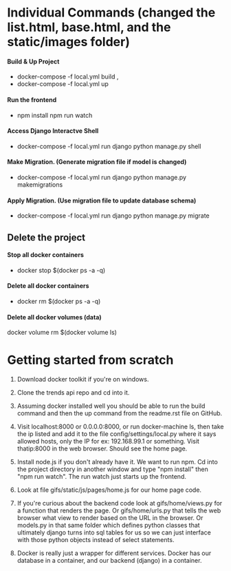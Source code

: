 #          Individual Commands   (changed the list.html, base.html, and the static/images folder)              

#### Build & Up Project 
* docker-compose -f local.yml build ,
* docker-compose -f local.yml up 

#### Run the frontend
* npm install 
npm run watch 

#### Access Django Interactve Shell
* docker-compose -f local.yml run django python manage.py shell

#### Make Migration. (Generate migration file if model is changed)
* docker-compose -f local.yml run django python manage.py makemigrations 

#### Apply Migration. (Use migration file to update database schema) 
* docker-compose -f local.yml run django python manage.py migrate 

## Delete the project

#### Stop all docker containers 
* docker stop $(docker ps -a -q)

#### Delete all docker containers 
* docker rm $(docker ps -a -q)

#### Delete all docker volumes (data) 
docker volume rm $(docker volume ls)


#         Getting started from scratch         


1. Download docker toolkit if you're on windows.

2. Clone the trends api repo and cd into it.

3. Assuming docker installed well you should be able to run the build command and then the up command from the readme.rst file on GitHub. 

4. Visit localhost:8000 or 0.0.0.0:8000, or run docker-machine ls, then take the ip listed and add it to the file config/settings/local.py where it says allowed hosts, only the IP for ex: 192.168.99.1 or something. Visit thatip:8000 in the web browser. Should see the home page.

5. Install node.js if you don't already have it. We want to run npm. Cd into the project directory in another window and type "npm install" then "npm run watch". The run watch just starts up the frontend. 

6. Look at file gifs/static/js/pages/home.js for our home page code. 

7. If you're curious about the backend code look at gifs/home/views.py for a function that renders the page. Or gifs/home/urls.py that tells the web browser what view to render based on the URL in the browser. Or models.py in that same folder which defines python classes that ultimately django turns into sql tables for us so we can just interface with those python objects instead of select statements.

8. Docker is really just a wrapper for different services. Docker has our database in a container, and our backend (django) in a container.
